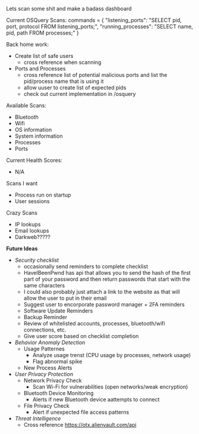 Lets scan some shit and make a badass dashboard

Current OSQuery Scans:
commands = {
    "listening_ports": "SELECT pid, port, protocol FROM listening_ports;",
    "running_processes": "SELECT name, pid, path FROM processes;"
}

Back home work:
- Create list of safe users
    - cross reference when scanning
- Ports and Processes
    - cross reference list of potential malicious ports and list the pid/process name that is using it
    - allow uuser to create list of expected pids
    - check out current implementation in /osquery

Available Scans:
- Bluetooth
- Wifi
- OS information
- System information
- Processes
- Ports

Current Health Scores:
- N/A

Scans I want
- Process run on startup
- User sessions

Crazy Scans
- IP lookups
- Email lookups
- Darkweb?????

**Future Ideas**
- _Security checklist_
  - occasionally send reminders to complete checklist
  -  HaveIBeenPwnd has api that allows you to send the hash of the first part of your password and then return passwords that start with the same characters
    - I could also probably just attach a link to the website as that will allow the user to put in their email
  - Suggest user to encorporate password manager + 2FA reminders
  - Software Update Reminders
  - Backup Reminder
  - Review of whitelisted accounts, processes, bluetooth/wifi connections, etc.
  - Give user score based on checklist completion
- _Behavior Anomaly Detection_  
  - Usage Patternes
      - Analyze usage trenst (CPU usage by processes, network usage)
      - Flag abnormal spike
  - New Process Alerts
- _User Privacy Protection_
    - Network Privacy Check
        - Scan Wi-Fi for vulnerabilities (open networks/weak encryption)
    - Bluetooth Device Monitoring
        - Alerts if new Bluetooth device aattempts to connect
    - File Privacy Check
        - Alert if unexpected file access patterns
- _Threat Intelligence_
    - Cross reference https://otx.alienvault.com/api
